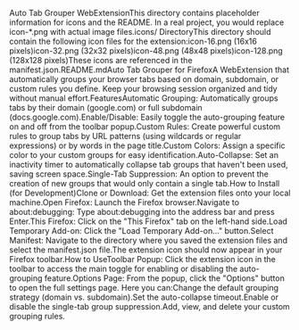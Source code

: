 Auto Tab Grouper WebExtensionThis directory contains placeholder information for icons and the README. In a real project, you would replace icon-*.png with actual image files.icons/ DirectoryThis directory should contain the following icon files for the extension:icon-16.png (16x16 pixels)icon-32.png (32x32 pixels)icon-48.png (48x48 pixels)icon-128.png (128x128 pixels)These icons are referenced in the manifest.json.README.mdAuto Tab Grouper for FirefoxA WebExtension that automatically groups your browser tabs based on domain, subdomain, or custom rules you define. Keep your browsing session organized and tidy without manual effort.FeaturesAutomatic Grouping: Automatically groups tabs by their domain (google.com) or full subdomain (docs.google.com).Enable/Disable: Easily toggle the auto-grouping feature on and off from the toolbar popup.Custom Rules: Create powerful custom rules to group tabs by URL patterns (using wildcards or regular expressions) or by words in the page title.Custom Colors: Assign a specific color to your custom groups for easy identification.Auto-Collapse: Set an inactivity timer to automatically collapse tab groups that haven't been used, saving screen space.Single-Tab Suppression: An option to prevent the creation of new groups that would only contain a single tab.How to Install (for Development)Clone or Download: Get the extension files onto your local machine.Open Firefox: Launch the Firefox browser.Navigate to about:debugging: Type about:debugging into the address bar and press Enter.This Firefox: Click on the "This Firefox" tab on the left-hand side.Load Temporary Add-on: Click the "Load Temporary Add-on..." button.Select Manifest: Navigate to the directory where you saved the extension files and select the manifest.json file.The extension icon should now appear in your Firefox toolbar.How to UseToolbar Popup: Click the extension icon in the toolbar to access the main toggle for enabling or disabling the auto-grouping feature.Options Page: From the popup, click the "Options" button to open the full settings page. Here you can:Change the default grouping strategy (domain vs. subdomain).Set the auto-collapse timeout.Enable or disable the single-tab group suppression.Add, view, and delete your custom grouping rules.